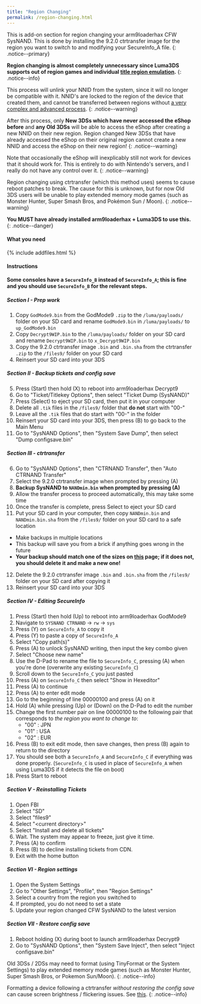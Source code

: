 ```yaml
---
title: "Region Changing"
permalink: /region-changing.html
---
```


This is add-on section for region changing your arm9loaderhax CFW SysNAND. This is done by installing the 9.2.0 ctrtransfer image for the region you want to switch to and modifying your SecureInfo_A file.
{: .notice--primary}

**Region changing is almost completely unnecessary since Luma3DS supports out of region games and individual [title region emulation](https://github.com/AuroraWright/Luma3DS/wiki/Options-and-usage).**
{: .notice--info}

This process will unlink your NNID from the system, since it will no longer be compatible with it. NNID's are locked to the region of the device that created them, and cannot be transferred between regions without [a very complex and advanced process](https://gist.githubusercontent.com/yifanlu/e80db121d38aceb8cca0e03cefd5853b/raw/3c4dd89869156ca0f945a2791e699acfdb32b510/gistfile1.txt).
{: .notice--warning}

After this process, only **New 3DSs which have never accessed the eShop before** and **any Old 3DSs** will be able to access the eShop after creating a new NNID on their new region. Region changed New 3DSs that have already accessed the eShop on their original region cannot create a new NNID and access the eShop on their new region!
{: .notice--warning}

Note that occasionally the eShop will inexplicably still not work for devices that it should work for. This is entirely to do with Nintendo's servers, and I really do not have any control over it.
{: .notice--warning}

Region changing using ctrtransfer (which this method uses) seems to cause reboot patches to break. The cause for this is unknown, but for now Old 3DS users will be unable to play extended memory mode games (such as Monster Hunter, Super Smash Bros, and Pokémon Sun / Moon).
{: .notice--warning}

**You MUST have already installed arm9loaderhax + Luma3DS to use this.**
{: .notice--danger}

#### What you need

{% include addfiles.html %} 

#### Instructions

**Some consoles have a `SecureInfo_B` instead of `SecureInfo_A`; this is fine and you should use `SecureInfo_B` for the relevant steps.**    

##### Section I - Prep work

1. Copy `GodMode9.bin` from the GodMode9 `.zip` to the `/luma/payloads/` folder on your SD card and rename `GodMode9.bin` in `/luma/payloads/` to `up_GodMode9.bin`
2. Copy `Decrypt9WIP.bin` to the `/luma/payloads/` folder on your SD card and rename `Decrypt9WIP.bin` to `x_Decrypt9WIP.bin`
3. Copy the 9.2.0 ctrtransfer image `.bin` and `.bin.sha` from the ctrtransfer `.zip` to the `/files9/` folder on your SD card
4. Reinsert your SD card into your 3DS

##### Section II - Backup tickets and config save

5. Press (Start) then hold (X) to reboot into arm9loaderhax Decrypt9     
6. Go to "Ticket/Titlekey Options", then select "Ticket Dump (SysNAND)"
7. Press (Select) to eject your SD card, then put it in your computer
8. Delete all `.tik` files in the `/files9/` folder that **do not** start with "00-"
9. Leave all the `.tik` files that do start with "00-" in the folder
10. Reinsert your SD card into your 3DS, then press (B) to go back to the Main Menu
11. Go to "SysNAND Options", then "System Save Dump", then select "Dump configsave.bin"

##### Section III - ctrtransfer

6. Go to "SysNAND Options", then "CTRNAND Transfer", then "Auto CTRNAND Transfer"
7. Select the 9.2.0 ctrtransfer image when prompted by pressing (A)
8. **Backup SysNAND to `NANDmin.bin` when prompted by pressing (A)**
9. Allow the transfer process to proceed automatically, this may take some time
10. Once the transfer is complete, press Select to eject your SD card
11. Put your SD card in your computer, then copy `NANDmin.bin` and `NANDmin.bin.sha` from the `/files9/` folder on your SD card to a safe location
  + Make backups in multiple locations
  + This backup will save you from a brick if anything goes wrong in the future
  + **Your backup should match one of the sizes on [this](nand-size) page; if it does not, you should delete it and make a new one!**
12. Delete the 9.2.0 ctrtransfer image `.bin` and `.bin.sha` from the `/files9/` folder on your SD card after copying it
13. Reinsert your SD card into your 3DS

##### Section IV - Editing SecureInfo

1. Press (Start) then hold (Up) to reboot into arm9loaderhax GodMode9     
2. Navigate to `SYSNAND CTRNAND` -> `rw` -> `sys`
3. Press (Y) on `SecureInfo_A` to copy it
4. Press (Y) to paste a copy of `SecureInfo_A`
5. Select "Copy path(s)"
6. Press (A) to unlock SysNAND writing, then input the key combo given
7. Select "Choose new name"
8. Use the D-Pad to rename the file to `SecureInfo_C`, pressing (A) when you're done (overwrite any existing `SecureInfo_C`)
9. Scroll down to the `SecureInfo_C` you just pasted
10. Press (A) on `SecureInfo_C` then select "Show in Hexeditor"
11. Press (A) to continue
12. Press (A) to enter edit mode
13. Go to the beginning of line 00000100 and press (A) on it
14. Hold (A) while pressing (Up) or (Down) on the D-Pad to edit the number
15. Change the first number pair on line 00000100 to the following pair that corresponds to *the region you want to change to*:
    - "00" : JPN
    - "01" : USA
    - "02" : EUR
16. Press (B) to exit edit mode, then save changes, then press (B) again to return to the directory
17. You should see both a `SecureInfo_A` and `SecureInfo_C` if everything was done properly. (`SecureInfo_C` is used in place of `SecureInfo_A` when using Luma3DS if it detects the file on boot)
18. Press Start to reboot

##### Section V - Reinstalling Tickets

1. Open FBI
2. Select "SD"
3. Select "files9"
4. Select "\<current directory>"
5. Select "Install and delete all tickets"
6. Wait. The system may appear to freeze, just give it time.
7. Press (A) to confirm
8. Press (B) to decline installing tickets from CDN.
9. Exit with the home button

##### Section VI - Region settings

1. Open the System Settings
2. Go to "Other Settings", "Profile", then "Region Settings"
3. Select a country from the region you switched to
4. If prompted, you do not need to set a state
5. Update your region changed CFW SysNAND to the latest version

##### Section VII - Restore config save

1. Reboot holding (X) during boot to launch arm9loaderhax Decrypt9
2. Go to "SysNAND Options", then "System Save Inject", then select "Inject configsave.bin"

Old 3DSs / 2DSs may need to format (using TinyFormat or the System Settings) to play extended memory mode games (such as Monster Hunter, Super Smash Bros, or Pokemon Sun/Moon).
{: .notice--info}

Formatting a device following a ctrtransfer *without restoring the config save* can cause screen brightness / flickering issues. See [this](https://github.com/Plailect/Guide/issues/794).
{: .notice--info}
